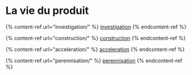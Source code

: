 # La vie du produit

{% content-ref url="investigation/" %}
[investigation](investigation/)
{% endcontent-ref %}

{% content-ref url="construction/" %}
[construction](construction/)
{% endcontent-ref %}

{% content-ref url="acceleration/" %}
[acceleration](acceleration/)
{% endcontent-ref %}

{% content-ref url="perennisation/" %}
[perennisation](perennisation/)
{% endcontent-ref %}
